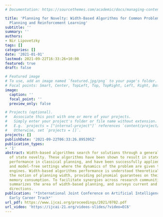 ```yaml
---
# Documentation: https://sourcethemes.com/academic/docs/managing-content/

title: 'Planning for Novelty: Width-Based Algorithms for Common Problems in Control,
  Planning and Reinforcement Learning'
subtitle: ''
summary: ''
authors:
- Nir Lipovetzky
tags: []
categories: []
date: '2021-01-01'
lastmod: 2021-09-22T16:33:26+10:00
featured: true
draft: false

# Featured image
# To use, add an image named `featured.jpg/png` to your page's folder.
# Focal points: Smart, Center, TopLeft, Top, TopRight, Left, Right, BottomLeft, Bottom, BottomRight.
image:
  caption: ''
  focal_point: ''
  preview_only: false

# Projects (optional).
#   Associate this post with one or more of your projects.
#   Simply enter your project's folder or file name without extension.
#   E.g. `projects = ["internal-project"]` references `content/project/deep-learning/index.md`.
#   Otherwise, set `projects = []`.
projects: []
publishDate: '2021-09-22T06:33:26.895395Z'
publication_types:
- '1'
abstract: Width-based algorithms search for solutions through a general definition
  of state novelty. These algorithms have been shown to result in state-of-the-art
  performance in classical planning, and have been successfully applied to model-based
  and model-free settings where the dynamics of the problem are given through simulation
  engines. Width-based algorithms performance is understood theoretically through
  the notion of planning width, providing polynomial guarantees on their runtime and
  memory consumption. To facilitate synergies across research communities, this paper
  summarizes the area of width-based planning, and surveys current and future research
  directions.
publication: '*International Joint Conference on Artificial Intelligence (IJCAI),
  Early Career Track*'
url_pdf: https://www.ijcai.org/proceedings/2021/0702.pdf
url_video: 'https://ijcai-21.org/videos-slides/?video=EC6'
---
```

